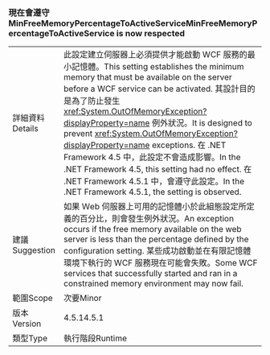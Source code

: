 ### <a name="minfreememorypercentagetoactiveservice-is-now-respected"></a><span data-ttu-id="6a1a5-101">現在會遵守 MinFreeMemoryPercentageToActiveService</span><span class="sxs-lookup"><span data-stu-id="6a1a5-101">MinFreeMemoryPercentageToActiveService is now respected</span></span>

|   |   |
|---|---|
|<span data-ttu-id="6a1a5-102">詳細資料</span><span class="sxs-lookup"><span data-stu-id="6a1a5-102">Details</span></span>|<span data-ttu-id="6a1a5-103">此設定建立伺服器上必須提供才能啟動 WCF 服務的最小記憶體。</span><span class="sxs-lookup"><span data-stu-id="6a1a5-103">This setting establishes the minimum memory that must be available on the server before a WCF service can be activated.</span></span> <span data-ttu-id="6a1a5-104">其設計目的是為了防止發生 <xref:System.OutOfMemoryException?displayProperty=name> 例外狀況。</span><span class="sxs-lookup"><span data-stu-id="6a1a5-104">It is designed to prevent <xref:System.OutOfMemoryException?displayProperty=name> exceptions.</span></span> <span data-ttu-id="6a1a5-105">在 .NET Framework 4.5 中，此設定不會造成影響。</span><span class="sxs-lookup"><span data-stu-id="6a1a5-105">In the .NET Framework 4.5, this setting had no effect.</span></span> <span data-ttu-id="6a1a5-106">在 .NET Framework 4.5.1 中，會遵守此設定。</span><span class="sxs-lookup"><span data-stu-id="6a1a5-106">In the .NET Framework 4.5.1, the setting is observed.</span></span>|
|<span data-ttu-id="6a1a5-107">建議</span><span class="sxs-lookup"><span data-stu-id="6a1a5-107">Suggestion</span></span>|<span data-ttu-id="6a1a5-108">如果 Ｗeb 伺服器上可用的記憶體小於此組態設定所定義的百分比，則會發生例外狀況。</span><span class="sxs-lookup"><span data-stu-id="6a1a5-108">An exception occurs if the free memory available on the web server is less than the percentage defined by the configuration setting.</span></span> <span data-ttu-id="6a1a5-109">某些成功啟動並在有限記憶體環境下執行的 WCF 服務現在可能會失敗。</span><span class="sxs-lookup"><span data-stu-id="6a1a5-109">Some WCF services that successfully started and ran in a constrained memory environment may now fail.</span></span>|
|<span data-ttu-id="6a1a5-110">範圍</span><span class="sxs-lookup"><span data-stu-id="6a1a5-110">Scope</span></span>|<span data-ttu-id="6a1a5-111">次要</span><span class="sxs-lookup"><span data-stu-id="6a1a5-111">Minor</span></span>|
|<span data-ttu-id="6a1a5-112">版本</span><span class="sxs-lookup"><span data-stu-id="6a1a5-112">Version</span></span>|<span data-ttu-id="6a1a5-113">4.5.1</span><span class="sxs-lookup"><span data-stu-id="6a1a5-113">4.5.1</span></span>|
|<span data-ttu-id="6a1a5-114">類型</span><span class="sxs-lookup"><span data-stu-id="6a1a5-114">Type</span></span>|<span data-ttu-id="6a1a5-115">執行階段</span><span class="sxs-lookup"><span data-stu-id="6a1a5-115">Runtime</span></span>|

